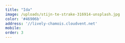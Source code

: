 ```yaml
---
title: "Ida"
image: /uploads/stijn-te-strake-316914-unsplash.jpg
color: '#46906b'
address: '//lively-chamois.cloudvent.net'
mobile:
order: 3
---
```

